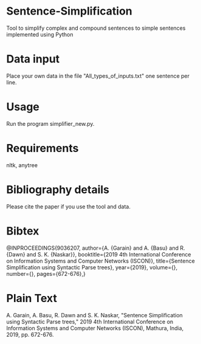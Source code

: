 # Sentence-Simplification
Tool to simplify complex and compound sentences to simple sentences implemented using Python

# Data input
Place your own data in the file "All_types_of_inputs.txt" one sentence per line.

# Usage
Run the program simplifier_new.py.

# Requirements
nltk, anytree

# Bibliography details
Please cite the paper if you use the tool and data.

# Bibtex
@INPROCEEDINGS{9036207,  author={A. {Garain} and A. {Basu} and R. {Dawn} and S. K. {Naskar}},
booktitle={2019 4th International Conference on Information Systems and Computer Networks (ISCON)},
title={Sentence Simplification using Syntactic Parse trees},
year={2019},
volume={},
number={},
pages={672-676},}

# Plain Text
A. Garain, A. Basu, R. Dawn and S. K. Naskar, "Sentence Simplification using Syntactic Parse trees," 2019 4th International Conference on Information Systems and Computer Networks (ISCON), Mathura, India, 2019, pp. 672-676.

